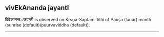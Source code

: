 ## vivEkAnanda jayantI

विवेकानन्द~जयन्ती is observed on Kṛṣṇa-Saptamī tithi of Pauṣa (lunar) month (sunrise (default)/puurvaviddha (default)).


---
